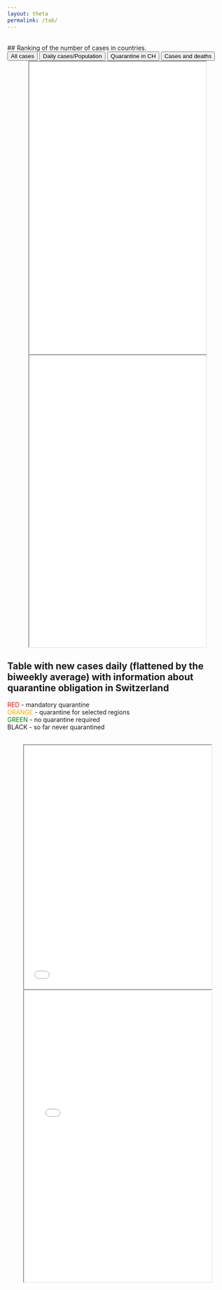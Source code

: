 ```yaml
---
layout: theta
permalink: /tab/
---
```


<br>
## Ranking of the number of cases in countries.
<br>

<div class="tab">
  <button class="tablinks" onclick="openPlot(event, 'eu')" id="defaultOpen"> All cases</button>
  <button class="tablinks" onclick="openPlot(event, 'wo')"> Daily cases/Population </button>
  <button class="tablinks" onclick="openPlot(event, 'ch')"> Quarantine in CH </button>
  <button class="tablinks" onclick="openPlot(event, 'al')"> Cases and deaths </button>
</div>

<div id="eu" class="tabcontent">
<center><iframe src="./../corona/plots/C19_tab.html" style="height: 666px; width:80%;"></iframe></center>
</div>

<div id="wo" class="tabcontent">
<center><iframe src="./../corona/plots/C19_tab_2.html" style="height: 666px; width:80%;"></iframe></center>
</div>


<div id="ch" class="tabcontent">
<h2>Table with new cases daily (flattened by the biweekly average) with information about quarantine obligation in Switzerland</h2>
<p>
<span style="color:red">RED</span>  - mandatory quarantine <br>
<span style="color:orange">ORANGE</span> - quarantine for selected regions <br>
<span style="color:green">GREEN</span> - no quarantine required <br>
BLACK - so far never quarantined <br><br>
</p>
<center><iframe src="./../corona/plots/C19_tab_3.html" style="height: 555px; width:85%;"></iframe></center>
</div>

<div id="al" class="tabcontent">
<center><iframe src="./../corona/plots/C19_tab_4.html" style="height: 666px; width:85%;"></iframe></center>
</div>

<br>
<br>

